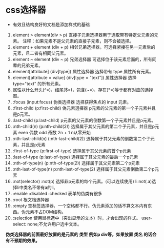 # css选择器

* 有效且结构良好的文档是添加样式的基础

1. element > element(div > p) 直接子元素选择器用于选取带有特定父元素的元素。
注释：如果元素不是父元素的直接子元素，则不会被选择。
2. element + element (div + p) 相邻兄弟选择器。可选择紧接在另一元素后的元素，且二者有相同父元素。
3. element ~ element (div ~ p) 兄弟选择器   可选择位于该元素后面的，所有同辈的兄弟元素。
4. element[attribute]  (div[type])  属性选择器 选择带有 type 属性所有元素。
5. element[attribute = value] (div[type = "text"]) 属性选择器 选择 type="text" 的所有元素。
6. 属性以什么开头(^=)，结尾($=)，包含(~=)，存在(*=)等于都有对应的选择器。
7. :focus (input:focus) 伪类选择器 选择获得焦点的 input 元素。
8. :first-child (p:first-child) 偽元素選擇器 p元素的父元素的第一个子元素并且是p元素。
9. :last-child (p:last-child) p元素的父元素的倒数第一个子元素并且是p元素。
10. :nth-child(n) (p:nth-child(2)) 选择属于其父元素的第二个子元素，并且是p元素 even 偶数 odd 奇数 2n + 1 n从零开始
11. :nth-last-child(n) (:nth-last-child(2)) 选择属于其父元素的倒数第二个子元素，并且是p元素
12. :first-of-type (p:first-of-type) 选择属于其父元素的首个p元素
13. :last-of-type (p:last-of-type) 选择属于其父元素的最后一个p元素
14. :nth-of-type(n) (p:nth-of-type(2)) 选择属于其父元素第二个p元素
15. :nth-last-of-type(n) p:nth-last-of-type(2) 选择属于其父元素倒数第二个p元素
16. :not(selector) :not(p) 选择非p元素的每个元素。(可以连续使用) li:not(.a)选择li中类名不带有a的li。
17. :enable  :disabled  :checked 表单的伪类有很多
18. :root 根文档选择器
19. :empty 空标签选择器，一个空格都不行。伪元素添加的话不算文本内有东西。伪元素不占DOM结构。
20. :selection 使用鼠标选中（突出显示的文本）时，才会出现的样式。 user-select: none;不允许用户选中文本。

**伪类选择器的前面最好放置的是元素的 类型 例如p div等。如果放置 类名 的话会有不预期的效果。**
